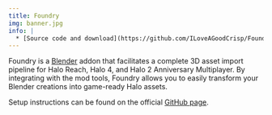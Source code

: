 ```yaml
---
title: Foundry
img: banner.jpg
info: |
  * [Source code and download](https://github.com/ILoveAGoodCrisp/Foundry-Halo-Blender-Creation-Kit)
---
```

Foundry is a [Blender](~) addon that facilitates a complete 3D asset import pipeline for Halo Reach, Halo 4, and Halo 2 Anniversary Multiplayer. By integrating with the mod tools, Foundry allows you to easily transform your Blender creations into game-ready Halo assets.

Setup instructions can be found on the official [GitHub page][gh].

[gh]: https://github.com/ILoveAGoodCrisp/Foundry-Halo-Blender-Creation-Kit
